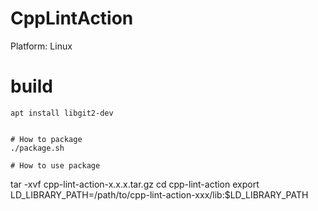 # CppLintAction
Platform: Linux

# build
```
apt install libgit2-dev


# How to package
./package.sh

# How to use package
```
tar -xvf cpp-lint-action-x.x.x.tar.gz
cd cpp-lint-action
export LD_LIBRARY_PATH=/path/to/cpp-lint-action-xxx/lib:$LD_LIBRARY_PATH


